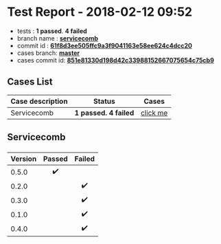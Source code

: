 # Test Report - 2018-02-12 09:52

- tests  : **1 passed**. **4 failed**
- branch name : **[servicecomb](https://github.com/apache/incubator-skywalking/tree/servicecomb)**
- commit id : **[61f8d3ee505ffc9a3f9041163e58ee624c4dcc20](https://github.com/apache/incubator-skywalking/commit/61f8d3ee505ffc9a3f9041163e58ee624c4dcc20)**
- cases branch: **[master](https://github.com/SkywalkingTest/skywalking-autotest-scenarios/tree/master)**
- cases commit id: **[851e81330d198d42c33988152667075654c75cb9](https://github.com/SkywalkingTest/skywalking-autotest-scenarios/commit/851e81330d198d42c33988152667075654c75cb9)**

## Cases List

| Case description | Status | Cases|
|:-----|:-----:|:-----:|
|Servicecomb| **1 passed. 4 failed**| [click me](#servicecomb) |

## Servicecomb

### 
|  Version     | Passed | Failed|
|:------------- |:-------:|:-----:|
| 0.5.0  | :heavy_check_mark:||
| 0.2.0  | |:heavy_check_mark:|
| 0.3.0  | |:heavy_check_mark:|
| 0.1.0  | |:heavy_check_mark:|
| 0.4.0  | |:heavy_check_mark:|

